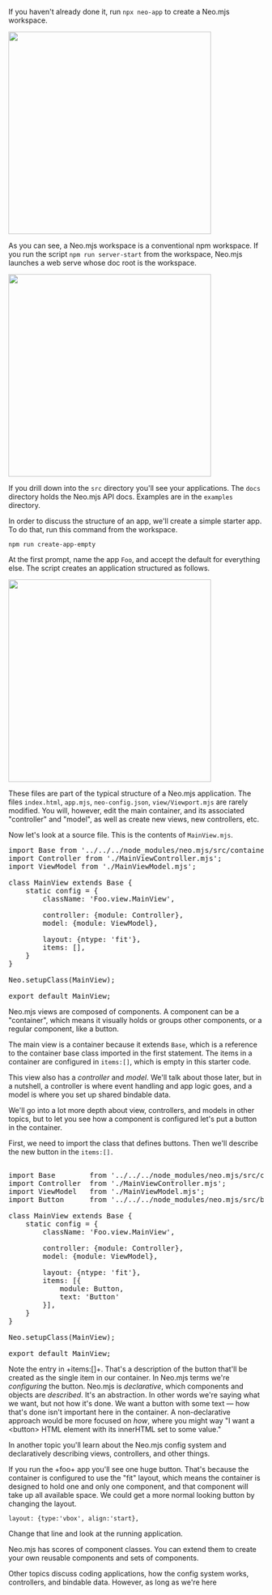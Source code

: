 If you haven't already done it, run `npx neo-app` to create a Neo.mjs workspace.

<img src="https://s3.amazonaws.com/mjs.neo.learning.images/learn/NeoWorkspace.png" style="height: 400px;">

As you can see, a Neo.mjs workspace is a conventional npm workspace. If you run 
the script `npm run server-start` from the workspace, Neo.mjs launches a web
serve whose doc root is the workspace. 

<img src="https://s3.amazonaws.com/mjs.neo.learning.images/learn/ServerRoot.png" style="height: 400px;">

If you drill down into the `src` directory you'll see your applications.
The `docs` directory holds the Neo.mjs API docs. Examples are in the `examples` directory.

In order to discuss the structure of an app, we'll create a simple starter 
app. To do that, run this command from the workspace.

`npm run create-app-empty`

At the first prompt, name the app `Foo`, and accept the default for everything else.
The script creates an application structured as follows.

<img src="https://s3.amazonaws.com/mjs.neo.learning.images/learn/FooFolder.png" style="height: 400px;">

These files are part of the typical structure of a Neo.mjs application. The files `index.html`, `app.mjs`, `neo-config.json`, `view/Viewport.mjs` are rarely modified.
You will, however, edit the main container, and its associated "controller" and "model",
as well as create new views, new controllers, etc. 

Now let's look at a source file. This is the contents of `MainView.mjs`.

<pre class="neo">
import Base from '../../../node_modules/neo.mjs/src/container/Base.mjs';
import Controller from './MainViewController.mjs';
import ViewModel from './MainViewModel.mjs';

class MainView extends Base {
    static config = {
        className: 'Foo.view.MainView',
        
        controller: {module: Controller},
        model: {module: ViewModel},

        layout: {ntype: 'fit'},
        items: [],
    }
}

Neo.setupClass(MainView);

export default MainView;
</pre>

Neo.mjs views are composed of components. A component can be a "container", which means it
visually holds or groups other components, or a regular component, like a button. 

The main view is a container because it extends `Base`, which is a reference to the 
container base class imported in the first statement. The items in a container are configured 
in `items:[]`, which is empty in this starter code.

This view also has a _controller_ and _model_. We'll talk about those later, but in a nutshell,
a controller is where event handling and app logic goes, and a model is where you set up shared
bindable data.

We'll go into a lot more depth about view, controllers, and models in other topics, but to let
you see how a component is configured let's put a button in the container. 

First, we need to import the class that defines buttons. Then we'll describe the new button in the
`items:[].`

<pre class="neo">

import Base        from '../../../node_modules/neo.mjs/src/container/Base.mjs';
import Controller  from './MainViewController.mjs';
import ViewModel   from './MainViewModel.mjs';
import Button      from '../../../node_modules/neo.mjs/src/button/Base.mjs';

class MainView extends Base {
    static config = {
        className: 'Foo.view.MainView',
        
        controller: {module: Controller},
        model: {module: ViewModel},

        layout: {ntype: 'fit'},
        items: [{
            module: Button,
            text: 'Button'
        }],
    }
}

Neo.setupClass(MainView);

export default MainView;
</pre>

Note the entry in +items:[]+. That's a description of the button that'll be created as the single
item in our container. In Neo.mjs terms we're _configuring_ the button. Neo.mjs is _declarative_,
which components and objects are _described_. It's an abstraction. In other words we're saying 
what we want, but not how it's done. We want a button with some text &mdash; how that's done
isn't important here in the container. A non-declarative approach would be more focused on _how_,
where you might way "I want a &lt;button> HTML element with its innerHTML set to some value." 

In another topic you'll learn about the Neo.mjs config system and declaratively describing
views, controllers, and other things.

If you run the +foo+ app you'll see one huge button. That's because the container is configured to 
use the "fit" layout, which means the container is designed to hold one and only one component,
and that component will take up all available space. We could get a more normal looking button
by changing the layout.

`layout: {type:'vbox', align:'start},`

Change that line and look at the running application. 

Neo.mjs has scores of component classes.
You can extend them to create your own reusable components and sets of components.

Other topics discuss coding applications, how the config system works, controllers,
and bindable data. However, as long as we're here
